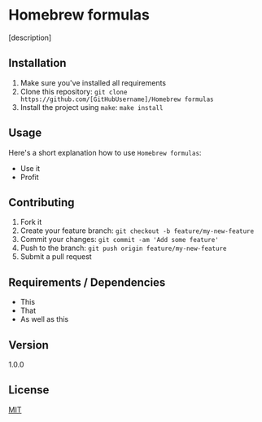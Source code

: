 # Homebrew formulas

[description]

## Installation

1. Make sure you've installed all requirements
2. Clone this repository:
  `git clone https://github.com/[GitHubUsername]/Homebrew formulas`
3. Install the project using `make`:
  `make install`

## Usage

Here's a short explanation how to use `Homebrew formulas`:

* Use it
* Profit

## Contributing

1. Fork it
2. Create your feature branch: `git checkout -b feature/my-new-feature`
3. Commit your changes: `git commit -am 'Add some feature'`
4. Push to the branch: `git push origin feature/my-new-feature`
5. Submit a pull request

## Requirements / Dependencies

* This
* That
* As well as this

## Version

1.0.0

## License

[MIT](LICENSE)
